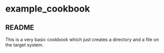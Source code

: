 # example_cookbook

## README

This is a very basic cookbook which just creates a directory and a file on the target system.
